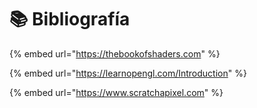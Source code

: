# 📚 Bibliografía

{% embed url="https://thebookofshaders.com" %}

{% embed url="https://learnopengl.com/Introduction" %}

{% embed url="https://www.scratchapixel.com" %}
